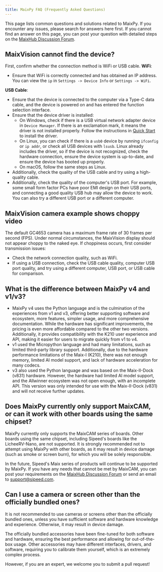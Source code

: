 ```yaml
---
title: MaixPy FAQ (Frequently Asked Questions)
---
```


This page lists common questions and solutions related to MaixPy. If you encounter any issues, please search for answers here first.
If you cannot find an answer on this page, you can post your question with detailed steps on the [MaixHub Discussion Forum](https://maixhub.com/discussion).

## MaixVision cannot find the device?

First, confirm whether the connection method is WiFi or USB cable.
**WiFi**:
* Ensure that WiFi is correctly connected and has obtained an IP address. You can view the `ip` in `Settings -> Device Info` or `Settings -> WiFi`.

**USB Cable**:
* Ensure that the device is connected to the computer via a Type-C data cable, and the device is powered on and has entered the function selection interface.
* Ensure that the device driver is installed:
  * On Windows, check if there is a USB virtual network adapter device in `Device Manager`. If there is an exclamation mark, it means the driver is not installed properly. Follow the instructions in [Quick Start](./README.md) to install the driver.
  * On Linux, you can check if there is a `usb0` device by running `ifconfig` or `ip addr`, or check all USB devices with `lsusb`. Linux already includes the driver, so if the device is not recognized, check the hardware connection, ensure the device system is up-to-date, and ensure the device has booted up properly.
  * On macOS, follow the same steps as Linux.
* Additionally, check the quality of the USB cable and try using a high-quality cable.
* Additionally, check the quality of the computer's USB port. For example, some small form factor PCs have poor EMI design on their USB ports, and connecting a good quality USB hub may allow the device to work. You can also try a different USB port or a different computer.

## MaixVision camera example shows choppy video

The default GC4653 camera has a maximum frame rate of 30 frames per second (FPS). Under normal circumstances, the MaixVision display should not appear choppy to the naked eye. If choppiness occurs, first consider transmission issues:
* Check the network connection quality, such as WiFi.
* If using a USB connection, check the USB cable quality, computer USB port quality, and try using a different computer, USB port, or USB cable for comparison.

## What is the difference between MaixPy v4 and v1/v3?

* MaixPy v4 uses the Python language and is the culmination of the experiences from v1 and v3, offering better supporting software and ecosystem, more features, simpler usage, and more comprehensive documentation. While the hardware has significant improvements, the pricing is even more affordable compared to the other two versions. Additionally, it provides compatibility with the K210 user experience and API, making it easier for users to migrate quickly from v1 to v4.
* v1 used the Micropython language and had many limitations, such as limited third-party library support. Additionally, due to the hardware performance limitations of the Maix-I (K210), there was not enough memory, limited AI model support, and lack of hardware acceleration for many codecs.
* v3 also used the Python language and was based on the Maix-II-Dock (v831) hardware. However, the hardware had limited AI model support, and the Allwinner ecosystem was not open enough, with an incomplete API. This version was only intended for use with the Maix-II-Dock (v831) and will not receive further updates.

## Does MaixPy currently only support MaixCAM, or can it work with other boards using the same chipset?

MaixPy currently only supports the MaixCAM series of boards. Other boards using the same chipset, including Sipeed's boards like the LicheeRV-Nano, are not supported. It is strongly recommended not to attempt using MaixPy with other boards, as it may result in device damage (such as smoke or screen burn), for which you will be solely responsible.

In the future, Sipeed's Maix series of products will continue to be supported by MaixPy. If you have any needs that cannot be met by MaixCAM, you can post your requirements on the [MaixHub Discussion Forum](https://maixhub.com/discussion) or send an email to support@sipeed.com.

## Can I use a camera or screen other than the officially bundled ones?

It is not recommended to use cameras or screens other than the officially bundled ones, unless you have sufficient software and hardware knowledge and experience. Otherwise, it may result in device damage.

The officially bundled accessories have been fine-tuned for both software and hardware, ensuring the best performance and allowing for out-of-the-box usage. Other accessories may have different interfaces, drivers, and software, requiring you to calibrate them yourself, which is an extremely complex process.

However, if you are an expert, we welcome you to submit a pull request!
